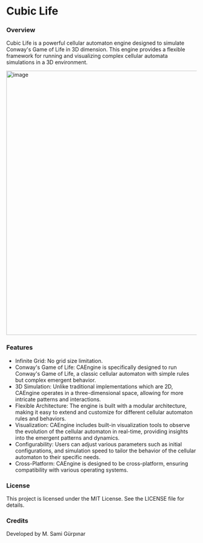 # Cubic Life
### Overview
Cubic Life is a powerful cellular automaton engine designed to simulate Conway's Game of Life in 3D dimension. This engine provides a flexible framework for running and visualizing complex cellular automata simulations in a 3D environment.

<img src="assets/screenshot.gif" alt="image" width="700" height="auto">

### Features
+ Infinite Grid: No grid size limitation.
+ Conway's Game of Life: CAEngine is specifically designed to run Conway's Game of Life, a classic cellular automaton with simple rules but complex emergent behavior.
+ 3D Simulation: Unlike traditional implementations which are 2D, CAEngine operates in a three-dimensional space, allowing for more intricate patterns and interactions.
+ Flexible Architecture: The engine is built with a modular architecture, making it easy to extend and customize for different cellular automaton rules and behaviors.
+ Visualization: CAEngine includes built-in visualization tools to observe the evolution of the cellular automaton in real-time, providing insights into the emergent patterns and dynamics.
+ Configurability: Users can adjust various parameters such as initial configurations, and simulation speed to tailor the behavior of the cellular automaton to their specific needs.
+ Cross-Platform: CAEngine is designed to be cross-platform, ensuring compatibility with various operating systems.

### License

This project is licensed under the MIT License. See the LICENSE file for details.

### Credits

Developed by M. Sami Gürpınar
